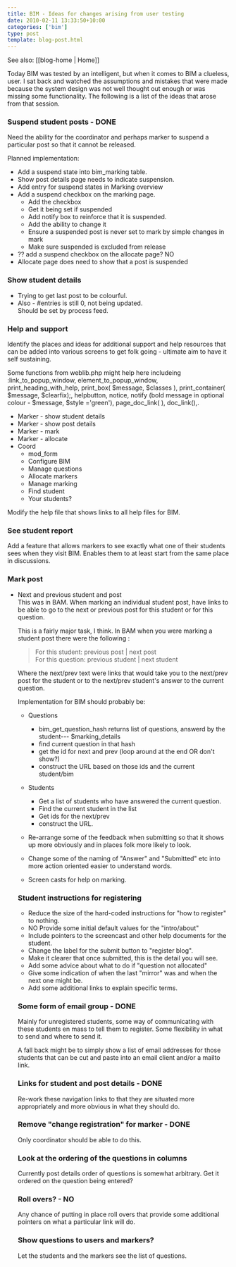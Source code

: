 ```yaml
---
title: BIM - Ideas for changes arising from user testing
date: 2010-02-11 13:33:50+10:00
categories: ['bim']
type: post
template: blog-post.html
---
```


See also: [[blog-home | Home]]

Today BIM was tested by an intelligent, but when it comes to BIM a clueless, user. I sat back and watched the assumptions and mistakes that were made because the system design was not well thought out enough or was missing some functionality. The following is a list of the ideas that arose from that session.

### Suspend student posts - DONE

Need the ability for the coordinator and perhaps marker to suspend a particular post so that it cannot be released.

Planned implementation:

- Add a suspend state into bim\_marking table.
- Show post details page needs to indicate suspension.
- Add entry for suspend states in Marking overview
- Add a suspend checkbox on the marking page.
    - Add the checkbox
    - Get it being set if suspended
    - Add notify box to reinforce that it is suspended.
    - Add the ability to change it
    - Ensure a suspended post is never set to mark by simple changes in mark
    - Make sure suspended is excluded from release
- ?? add a suspend checkbox on the allocate page? NO
- Allocate page does need to show that a post is suspended

### Show student details

- Trying to get last post to be colourful.
- Also - #entries is still 0, not being updated.  
    Should be set by process feed.

### Help and support

Identify the places and ideas for additional support and help resources that can be added into various screens to get folk going - ultimate aim to have it self sustaining.

Some functions from weblib.php might help here includeing :link\_to\_popup\_window, element\_to\_popup\_window, print\_heading\_with\_help, print\_box( $message, $classes ), print\_container( $message, $clearfix);, helpbutton, notice, notify (bold message in optional colour - $message, $style ='green'), page\_doc\_link( ), doc\_link(),.

- Marker - show student details
- Marker - show post details
- Marker - mark
- Marker - allocate
- Coord
    - mod\_form
    - Configure BIM
    - Manage questions
    - Allocate markers
    - Manage marking
    - Find student
    - Your students?

Modify the help file that shows links to all help files for BIM.

### See student report

Add a feature that allows markers to see exactly what one of their students sees when they visit BIM. Enables them to at least start from the same place in discussions.

### Mark post

- Next and previous student and post  
    This was in BAM. When marking an individual student post, have links to be able to go to the next or previous post for this student or for this question.
    
    This is a fairly major task, I think. In BAM when you were marking a student post there were the following :
    
    > For this student: previous post | next post  
    > For this question: previous student | next student
    
    Where the next/prev text were links that would take you to the next/prev post for the student or to the next/prev student's answer to the current question.
    
    Implementation for BIM should probably be:
    
    - Questions
        - bim\_get\_question\_hash returns list of questions, answerd by the student--- $marking\_details
        - find current question in that hash
        - get the id for next and prev (loop around at the end OR don't show?)
        - construct the URL based on those ids and the current student/bim
    - Students
        - Get a list of students who have answered the current question.
        - Find the current student in the list
        - Get ids for the next/prev
        - construct the URL.
    
    - Re-arrange some of the feedback when submitting so that it shows up more obviously and in places folk more likely to look.
    
    - Change some of the naming of "Answer" and "Submitted" etc into more action oriented easier to understand words.
    
    - Screen casts for help on marking.
    
    ### Student instructions for registering
    
    - Reduce the size of the hard-coded instructions for "how to register" to nothing.
    - NO Provide some initial default values for the "intro/about"
    - Include pointers to the screencast and other help documents for the student.
    - Change the label for the submit button to "register blog".
    - Make it clearer that once submitted, this is the detail you will see.
    - Add some advice about what to do if "question not allocated"
    - Give some indication of when the last "mirror" was and when the next one might be.
    - Add some additional links to explain specific terms.
    
    ### Some form of email group - DONE
    
    Mainly for unregistered students, some way of communicating with these students en mass to tell them to register. Some flexibility in what to send and where to send it.
    
    A fall back might be to simply show a list of email addresses for those students that can be cut and paste into an email client and/or a mailto link.
    
    ### Links for student and post details - DONE
    
    Re-work these navigation links to that they are situated more appropriately and more obvious in what they should do.
    
    ### Remove "change registration" for marker - DONE
    
    Only coordinator should be able to do this.
    
    ### Look at the ordering of the questions in columns
    
    Currently post details order of questions is somewhat arbitrary. Get it ordered on the question being entered?
    
    ### Roll overs? - NO
    
    Any chance of putting in place roll overs that provide some additional pointers on what a particular link will do.
    
    ### Show questions to users and markers?
    
    Let the students and the markers see the list of questions.